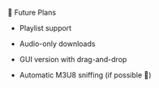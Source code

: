 🧠 Future Plans
- Playlist support

- Audio-only downloads

- GUI version with drag-and-drop

- Automatic M3U8 sniffing (if possible 👀)
